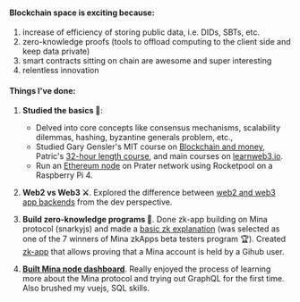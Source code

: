 #### **Blockchain space is exciting because:**
1. increase of efficiency of storing public data, i.e. DIDs, SBTs, etc.
2. zero-knowledge proofs (tools to offload computing to the client side and keep data private)
3. smart contracts sitting on chain are awesome and super interesting
4. relentless innovation

#### **Things I've done:**

1. **Studied the basics 🧱**: 
   * Delved into core concepts like consensus mechanisms, scalability dilemmas, hashing, byzantine generals problem, etc., 
   * Studied Gary Gensler's MIT course on [Blockchain and money](https://www.youtube.com/watch?v=EH6vE97qIP4&list=PLUl4u3cNGP63UUkfL0onkxF6MYgVa04Fn), Patric's [32-hour length course](https://www.youtube.com/watch?v=gyMwXuJrbJQ), and main courses on [learnweb3.io](https://learnweb3.io/). 
   * Run an [Ethereum node](https://prater.beaconcha.in/validator/aa679b04b4d69a685a05fb4359bb4c4a8c6ec67114de3274ca80811124a251eeb0bbdb55e9272afa153050a9941e6122#deposits) on Prater network using Rocketpool on a Raspberry Pi 4.

2. **Web2 vs Web3 ⚔️**. Explored the difference between [web2 and web3 app backends](https://web2vsweb3-snowy.vercel.app/) from the dev perspective.

3. **Build zero-knowledge programs 📜**. Done zk-app building on Mina protocol (snarkyjs) and made a [basic zk explanation](https://zkapp-ui.vercel.app/) (was selected as one of the 7 winners of Mina zkApps beta testers program 🏆). Created [zk-app](http://zk-mina-github.vercel.app/) that allows proving that a Mina account is held by a Gihub user.

5. **[Built Mina node dashboard](https://mina-node-dashboard.vercel.app/)**. Really enjoyed the process of learning more about the Mina protocol and trying out GraphQL for the first time. Also brushed my vuejs, SQL skills.

